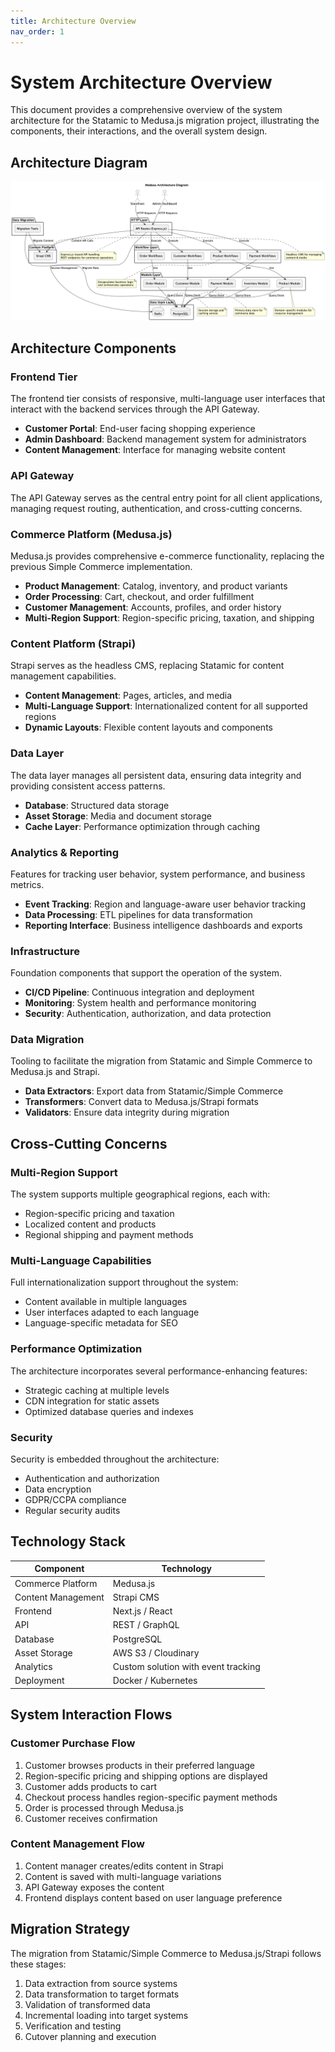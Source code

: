 ```yaml
---
title: Architecture Overview
nav_order: 1
---
```


# System Architecture Overview

This document provides a comprehensive overview of the system architecture for the Statamic to Medusa.js migration project, illustrating the components, their interactions, and the overall system design.

## Architecture Diagram

![Architecture Diagram](/src/architecture/diagrams/architecture-diagram.png)

## Architecture Components

### Frontend Tier
The frontend tier consists of responsive, multi-language user interfaces that interact with the backend services through the API Gateway.

- **Customer Portal**: End-user facing shopping experience
- **Admin Dashboard**: Backend management system for administrators
- **Content Management**: Interface for managing website content

### API Gateway
The API Gateway serves as the central entry point for all client applications, managing request routing, authentication, and cross-cutting concerns.

### Commerce Platform (Medusa.js)
Medusa.js provides comprehensive e-commerce functionality, replacing the previous Simple Commerce implementation.

- **Product Management**: Catalog, inventory, and product variants
- **Order Processing**: Cart, checkout, and order fulfillment
- **Customer Management**: Accounts, profiles, and order history
- **Multi-Region Support**: Region-specific pricing, taxation, and shipping

### Content Platform (Strapi)
Strapi serves as the headless CMS, replacing Statamic for content management capabilities.

- **Content Management**: Pages, articles, and media
- **Multi-Language Support**: Internationalized content for all supported regions
- **Dynamic Layouts**: Flexible content layouts and components

### Data Layer
The data layer manages all persistent data, ensuring data integrity and providing consistent access patterns.

- **Database**: Structured data storage
- **Asset Storage**: Media and document storage
- **Cache Layer**: Performance optimization through caching

### Analytics & Reporting
Features for tracking user behavior, system performance, and business metrics.

- **Event Tracking**: Region and language-aware user behavior tracking
- **Data Processing**: ETL pipelines for data transformation
- **Reporting Interface**: Business intelligence dashboards and exports

### Infrastructure
Foundation components that support the operation of the system.

- **CI/CD Pipeline**: Continuous integration and deployment
- **Monitoring**: System health and performance monitoring
- **Security**: Authentication, authorization, and data protection

### Data Migration
Tooling to facilitate the migration from Statamic and Simple Commerce to Medusa.js and Strapi.

- **Data Extractors**: Export data from Statamic/Simple Commerce
- **Transformers**: Convert data to Medusa.js/Strapi formats
- **Validators**: Ensure data integrity during migration

## Cross-Cutting Concerns

### Multi-Region Support
The system supports multiple geographical regions, each with:
- Region-specific pricing and taxation
- Localized content and products
- Regional shipping and payment methods

### Multi-Language Capabilities
Full internationalization support throughout the system:
- Content available in multiple languages
- User interfaces adapted to each language
- Language-specific metadata for SEO

### Performance Optimization
The architecture incorporates several performance-enhancing features:
- Strategic caching at multiple levels
- CDN integration for static assets
- Optimized database queries and indexes

### Security
Security is embedded throughout the architecture:
- Authentication and authorization
- Data encryption
- GDPR/CCPA compliance
- Regular security audits

## Technology Stack

| Component | Technology |
|-----------|------------|
| Commerce Platform | Medusa.js |
| Content Management | Strapi CMS |
| Frontend | Next.js / React |
| API | REST / GraphQL |
| Database | PostgreSQL |
| Asset Storage | AWS S3 / Cloudinary |
| Analytics | Custom solution with event tracking |
| Deployment | Docker / Kubernetes |

## System Interaction Flows

### Customer Purchase Flow
1. Customer browses products in their preferred language
2. Region-specific pricing and shipping options are displayed
3. Customer adds products to cart
4. Checkout process handles region-specific payment methods
5. Order is processed through Medusa.js
6. Customer receives confirmation

### Content Management Flow
1. Content manager creates/edits content in Strapi
2. Content is saved with multi-language variations
3. API Gateway exposes the content
4. Frontend displays content based on user language preference

## Migration Strategy

The migration from Statamic/Simple Commerce to Medusa.js/Strapi follows these stages:
1. Data extraction from source systems
2. Data transformation to target formats
3. Validation of transformed data
4. Incremental loading into target systems
5. Verification and testing
6. Cutover planning and execution 